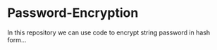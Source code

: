 # Password-Encryption
In this repository we can use code to encrypt string password in hash form...
